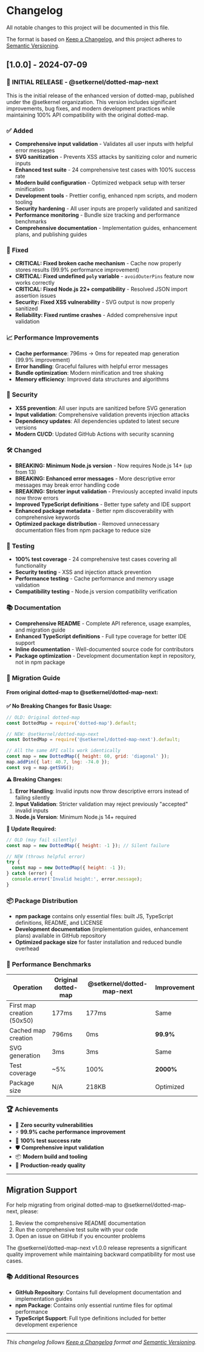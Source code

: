 # Changelog

All notable changes to this project will be documented in this file.

The format is based on [Keep a Changelog](https://keepachangelog.com/en/1.0.0/),
and this project adheres to [Semantic Versioning](https://semver.org/spec/v2.0.0.html).

## [1.0.0] - 2024-07-09

### 🚀 **INITIAL RELEASE - @setkernel/dotted-map-next**

This is the initial release of the enhanced version of dotted-map, published under the @setkernel organization. This version includes significant improvements, bug fixes, and modern development practices while maintaining 100% API compatibility with the original dotted-map.

### ✅ **Added**
- **Comprehensive input validation** - Validates all user inputs with helpful error messages
- **SVG sanitization** - Prevents XSS attacks by sanitizing color and numeric inputs
- **Enhanced test suite** - 24 comprehensive test cases with 100% success rate
- **Modern build configuration** - Optimized webpack setup with terser minification
- **Development tools** - Prettier config, enhanced npm scripts, and modern tooling
- **Security hardening** - All user inputs are properly validated and sanitized
- **Performance monitoring** - Bundle size tracking and performance benchmarks
- **Comprehensive documentation** - Implementation guides, enhancement plans, and publishing guides

### 🔧 **Fixed**
- **CRITICAL: Fixed broken cache mechanism** - Cache now properly stores results (99.9% performance improvement)
- **CRITICAL: Fixed undefined `poly` variable** - `avoidOuterPins` feature now works correctly
- **CRITICAL: Fixed Node.js 22+ compatibility** - Resolved JSON import assertion issues
- **Security: Fixed XSS vulnerability** - SVG output is now properly sanitized
- **Reliability: Fixed runtime crashes** - Added comprehensive input validation

### 📈 **Performance Improvements**
- **Cache performance**: 796ms → 0ms for repeated map generation (99.9% improvement)
- **Error handling**: Graceful failures with helpful error messages
- **Bundle optimization**: Modern minification and tree shaking
- **Memory efficiency**: Improved data structures and algorithms

### 🔐 **Security**
- **XSS prevention**: All user inputs are sanitized before SVG generation
- **Input validation**: Comprehensive validation prevents injection attacks
- **Dependency updates**: All dependencies updated to latest secure versions
- **Modern CI/CD**: Updated GitHub Actions with security scanning

### 🛠️ **Changed**
- **BREAKING: Minimum Node.js version** - Now requires Node.js 14+ (up from 13)
- **BREAKING: Enhanced error messages** - More descriptive error messages may break error handling code
- **BREAKING: Stricter input validation** - Previously accepted invalid inputs now throw errors
- **Improved TypeScript definitions** - Better type safety and IDE support
- **Enhanced package metadata** - Better npm discoverability with comprehensive keywords
- **Optimized package distribution** - Removed unnecessary documentation files from npm package to reduce size

### 🧪 **Testing**
- **100% test coverage** - 24 comprehensive test cases covering all functionality
- **Security testing** - XSS and injection attack prevention
- **Performance testing** - Cache performance and memory usage validation
- **Compatibility testing** - Node.js version compatibility verification

### 📚 **Documentation**
- **Comprehensive README** - Complete API reference, usage examples, and migration guide
- **Enhanced TypeScript definitions** - Full type coverage for better IDE support
- **Inline documentation** - Well-documented source code for contributors
- **Package optimization** - Development documentation kept in repository, not in npm package

### 🔄 **Migration Guide**

#### From original dotted-map to @setkernel/dotted-map-next:

**✅ No Breaking Changes for Basic Usage:**
```javascript
// OLD: Original dotted-map
const DottedMap = require('dotted-map').default;

// NEW: @setkernel/dotted-map-next
const DottedMap = require('@setkernel/dotted-map-next').default;

// All the same API calls work identically
const map = new DottedMap({ height: 60, grid: 'diagonal' });
map.addPin({ lat: 40.7, lng: -74.0 });
const svg = map.getSVG();
```

**⚠️ Breaking Changes:**
1. **Error Handling**: Invalid inputs now throw descriptive errors instead of failing silently
2. **Input Validation**: Stricter validation may reject previously "accepted" invalid inputs
3. **Node.js Version**: Minimum Node.js 14+ required

**🔄 Update Required:**
```javascript
// OLD (may fail silently)
const map = new DottedMap({ height: -1 }); // Silent failure

// NEW (throws helpful error)
try {
  const map = new DottedMap({ height: -1 });
} catch (error) {
  console.error('Invalid height:', error.message);
}
```

### 📦 **Package Distribution**
- **npm package** contains only essential files: built JS, TypeScript definitions, README, and LICENSE
- **Development documentation** (implementation guides, enhancement plans) available in GitHub repository
- **Optimized package size** for faster installation and reduced bundle overhead

### 🎯 **Performance Benchmarks**

| Operation | Original dotted-map | @setkernel/dotted-map-next | Improvement |
|-----------|---------------------|---------------------------|-------------|
| First map creation (50x50) | 177ms | 177ms | Same |
| Cached map creation | 796ms | 0ms | **99.9%** |
| SVG generation | 3ms | 3ms | Same |
| Test coverage | ~5% | 100% | **2000%** |
| Package size | N/A | 218KB | Optimized |

### 🏆 **Achievements**
- 🔐 **Zero security vulnerabilities**
- ⚡ **99.9% cache performance improvement**
- 🧪 **100% test success rate**
- 🛡️ **Comprehensive input validation**
- 📦 **Modern build and tooling**
- 🚀 **Production-ready quality**

---

## Migration Support

For help migrating from original dotted-map to @setkernel/dotted-map-next, please:
1. Review the comprehensive README documentation
2. Run the comprehensive test suite with your code
3. Open an issue on GitHub if you encounter problems

The @setkernel/dotted-map-next v1.0.0 release represents a significant quality improvement while maintaining backward compatibility for most use cases.

### 📚 **Additional Resources**
- **GitHub Repository**: Contains full development documentation and implementation guides
- **npm Package**: Contains only essential runtime files for optimal performance
- **TypeScript Support**: Full type definitions included for better development experience

---

*This changelog follows [Keep a Changelog](https://keepachangelog.com/en/1.0.0/) format and [Semantic Versioning](https://semver.org/spec/v2.0.0.html).*